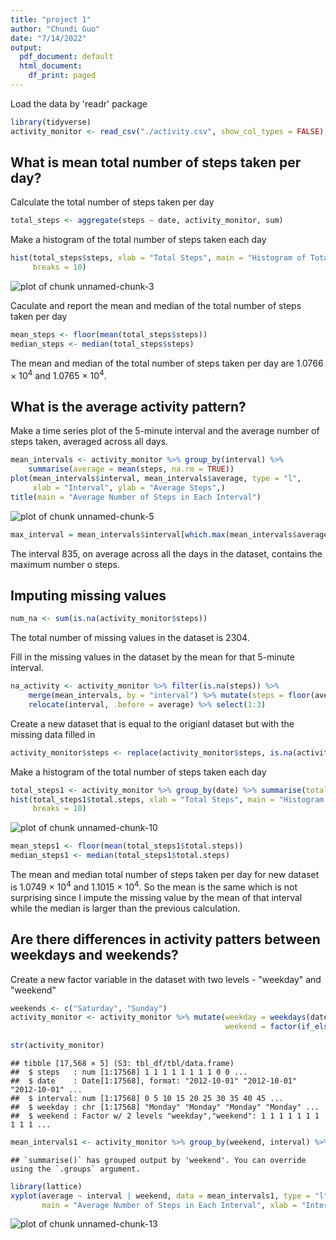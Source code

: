 ```yaml
---
title: "project 1"
author: "Chundi Guo"
date: "7/14/2022"
output:
  pdf_document: default
  html_document:
    df_print: paged
---
```




Load the data by 'readr' package

```r
library(tidyverse)
activity_monitor <- read_csv("./activity.csv", show_col_types = FALSE)
```

## What is mean total number of steps taken per day?

Calculate the total number of steps taken per day

```r
total_steps <- aggregate(steps ~ date, activity_monitor, sum)
```

Make a histogram of the total number of steps taken each day

```r
hist(total_steps$steps, xlab = "Total Steps", main = "Histogram of Total Steps Per Day",
     breaks = 10)
```

![plot of chunk unnamed-chunk-3](figure/unnamed-chunk-3-1.png)

Caculate and report the mean and median of the total number of steps taken per day

```r
mean_steps <- floor(mean(total_steps$steps))
median_steps <- median(total_steps$steps)
```
The mean and median of the total number of steps taken per day are 1.0766 &times; 10<sup>4</sup> and 1.0765 &times; 10<sup>4</sup>. 

## What is the average activity pattern? 

Make a time series plot of the 5-minute interval and the average number of steps taken, averaged across all days. 

```r
mean_intervals <- activity_monitor %>% group_by(interval) %>% 
    summarise(average = mean(steps, na.rm = TRUE))
plot(mean_intervals$interval, mean_intervals$average, type = "l",
     xlab = "Interval", ylab = "Average Steps",)
title(main = "Average Number of Steps in Each Interval")
```

![plot of chunk unnamed-chunk-5](figure/unnamed-chunk-5-1.png)


```r
max_interval = mean_intervals$interval[which.max(mean_intervals$average)]
```

The interval 835, on average across all the days in the dataset, contains the maximum number o steps.

## Imputing missing values 


```r
num_na <- sum(is.na(activity_monitor$steps))
```
The total number of missing values in the dataset is 2304. 

Fill in the missing values in the dataset by the mean for that 5-minute interval. 

```r
na_activity <- activity_monitor %>% filter(is.na(steps)) %>% 
    merge(mean_intervals, by = "interval") %>% mutate(steps = floor(average)) %>%
    relocate(interval, .before = average) %>% select(1:3)
```
Create a new dataset that is equal to the origianl dataset but with the missing data filled in

```r
activity_monitor$steps <- replace(activity_monitor$steps, is.na(activity_monitor$steps), na_activity$steps)
```
Make a histogram of the total number of steps taken each day

```r
total_steps1 <- activity_monitor %>% group_by(date) %>% summarise(total.steps = sum(steps))
hist(total_steps1$total.steps, xlab = "Total Steps", main = "Histogram of Total Steps Per Day", 
     breaks = 10)
```

![plot of chunk unnamed-chunk-10](figure/unnamed-chunk-10-1.png)


```r
mean_steps1 <- floor(mean(total_steps1$total.steps))
median_steps1 <- median(total_steps1$total.steps)
```
The mean and median total number of steps taken per day for new dataset is 1.0749 &times; 10<sup>4</sup> and 1.1015 &times; 10<sup>4</sup>. So the mean is the same which is not surprising since I impute the missing value by the mean of that interval while the median is larger than the previous calculation. 

## Are there differences in activity patters between weekdays and weekends?

Create a new factor variable in the dataset with two levels - "weekday" and "weekend"

```r
weekends <- c("Saturday", "Sunday")
activity_monitor <- activity_monitor %>% mutate(weekday = weekdays(date), 
                                                weekend = factor(if_else(weekday 
                                                                         %in% weekends, "weekend", "weekday"))) 
str(activity_monitor)
```

```
## tibble [17,568 × 5] (S3: tbl_df/tbl/data.frame)
##  $ steps   : num [1:17568] 1 1 1 1 1 1 1 1 0 0 ...
##  $ date    : Date[1:17568], format: "2012-10-01" "2012-10-01" "2012-10-01" ...
##  $ interval: num [1:17568] 0 5 10 15 20 25 30 35 40 45 ...
##  $ weekday : chr [1:17568] "Monday" "Monday" "Monday" "Monday" ...
##  $ weekend : Factor w/ 2 levels "weekday","weekend": 1 1 1 1 1 1 1 1 1 1 ...
```


```r
mean_intervals1 <- activity_monitor %>% group_by(weekend, interval) %>% summarise(average = mean(steps))
```

```
## `summarise()` has grouped output by 'weekend'. You can override using the `.groups` argument.
```

```r
library(lattice)
xyplot(average ~ interval | weekend, data = mean_intervals1, type = "l", layout = c(1, 2),
       main = "Average Number of Steps in Each Interval", xlab = "Intervals", ylab = "Average Steps")
```

![plot of chunk unnamed-chunk-13](figure/unnamed-chunk-13-1.png)

